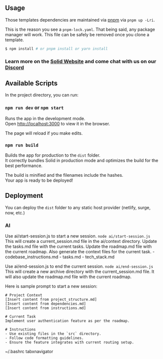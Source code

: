 ## Usage

Those templates dependencies are maintained via [pnpm](https://pnpm.io) via `pnpm up -Lri`.

This is the reason you see a `pnpm-lock.yaml`. That being said, any package manager will work. This file can be safely be removed once you clone a template.

```bash
$ npm install # or pnpm install or yarn install
```

### Learn more on the [Solid Website](https://solidjs.com) and come chat with us on our [Discord](https://discord.com/invite/solidjs)

## Available Scripts

In the project directory, you can run:

### `npm run dev` or `npm start`

Runs the app in the development mode.<br>
Open [http://localhost:3000](http://localhost:3000) to view it in the browser.

The page will reload if you make edits.<br>

### `npm run build`

Builds the app for production to the `dist` folder.<br>
It correctly bundles Solid in production mode and optimizes the build for the best performance.

The build is minified and the filenames include the hashes.<br>
Your app is ready to be deployed!

## Deployment

You can deploy the `dist` folder to any static host provider (netlify, surge, now, etc.)

### AI

Use ai/start-session.js to start a new session. `node ai/start-session.js`
This will create a current_session.md file in the ai/context directory.
Update the tasks.md file with the current tasks.
Update the roadmap.md file with the current roadmap.
Also generate the context files for the current task. - codebase_instructions.md - tasks.md - tech_stack.md

Use ai/end-session.js to end the current session. `node ai/end-session.js`
This will create a new archive directory with the current_session.md file.
It will also update the roadmap.md file with the current roadmap.

Here is sample prompt to start a new session:

```
# Project Context
[Insert content from project_structure.md]
[Insert content from dependencies.md]
[Insert content from instructions.md]

# Current Task
Implement user authentication feature as per the roadmap.

# Instructions
- Use existing files in the `src` directory.
- Follow code formatting guidelines.
- Ensure the feature integrates with current routing setup.

```

~/.bashrc
tabxnavigator
